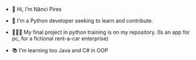 - 👋 Hi, I’m Nânci Pires

- 🌱 I'm a Python developer seeking to learn and contribute.
  
- 👩🏻‍💻 My final project in python training is on my repository.
  (Is an app for pc, for a fictional rent-a-car enterprise)

- 📚 I'm learning too Java and C# in OOP



<!---
Kefla91/Kefla91 is a ✨ special ✨ repository because its `README.md` (this file) appears on your GitHub profile.
You can click the Preview link to take a look at your changes.
--->
